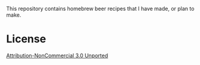 This repository contains homebrew beer recipes that I have made, or
plan to make.

# License

[Attribution-NonCommercial 3.0 Unported](http://creativecommons.org/licenses/by-nc/3.0/)
